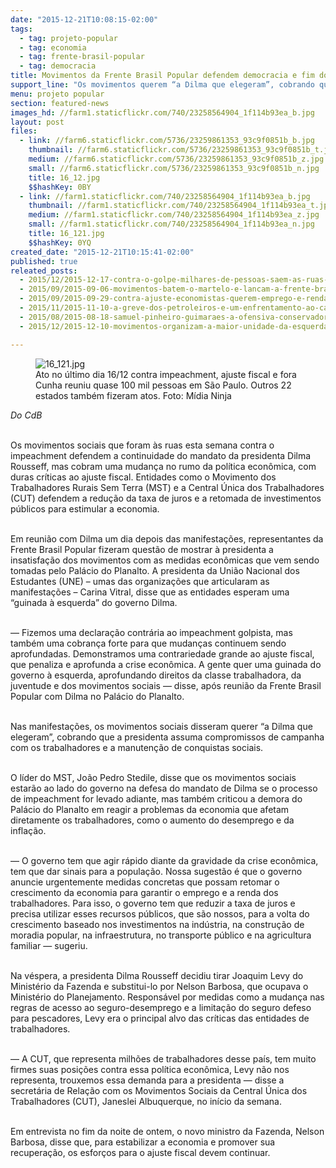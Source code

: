 ```yaml
---
date: "2015-12-21T10:08:15-02:00"
tags:
  - tag: projeto-popular
  - tag: economia
  - tag: frente-brasil-popular
  - tag: democracia
title: Movimentos da Frente Brasil Popular defendem democracia e fim do ajuste fiscal
support_line: "Os movimentos querem “a Dilma que elegeram”, cobrando que a presidenta assuma compromissos de campanha com os trabalhadores e a manutenção de conquistas sociais."
menu: projeto popular
section: featured-news
images_hd: //farm1.staticflickr.com/740/23258564904_1f114b93ea_b.jpg
layout: post
files:
  - link: //farm6.staticflickr.com/5736/23259861353_93c9f0851b_b.jpg
    thumbnail: //farm6.staticflickr.com/5736/23259861353_93c9f0851b_t.jpg
    medium: //farm6.staticflickr.com/5736/23259861353_93c9f0851b_z.jpg
    small: //farm6.staticflickr.com/5736/23259861353_93c9f0851b_n.jpg
    title: 16_12.jpg
    $$hashKey: 0BY
  - link: //farm1.staticflickr.com/740/23258564904_1f114b93ea_b.jpg
    thumbnail: //farm1.staticflickr.com/740/23258564904_1f114b93ea_t.jpg
    medium: //farm1.staticflickr.com/740/23258564904_1f114b93ea_z.jpg
    small: //farm1.staticflickr.com/740/23258564904_1f114b93ea_n.jpg
    title: 16_121.jpg
    $$hashKey: 0YQ
created_date: "2015-12-21T10:15:41-02:00"
published: true
releated_posts:
  - 2015/12/2015-12-17-contra-o-golpe-milhares-de-pessoas-saem-as-ruas-na-bahia.md
  - 2015/09/2015-09-06-movimentos-batem-o-martelo-e-lancam-a-frente-brasil-popular.md
  - 2015/09/2015-09-29-contra-ajuste-economistas-querem-emprego-e-renda-no-centro-da-politica-economica.md
  - 2015/11/2015-11-10-a-greve-dos-petroleiros-e-um-enfrentamento-ao-capital-internacional.md
  - 2015/08/2015-08-18-samuel-pinheiro-guimaraes-a-ofensiva-conservadora-e-as-crises.md
  - 2015/12/2015-12-10-movimentos-organizam-a-maior-unidade-da-esquerda-desde-collor.md

---
```

<figure class="image"><img alt="16_121.jpg" src="//farm1.staticflickr.com/740/23258564904_1f114b93ea_b.jpg" />
<figcaption>Ato no &uacute;ltimo dia 16/12 contra impeachment, ajuste fiscal e fora Cunha reuniu quase 100 mil pessoas em S&atilde;o Paulo. Outros 22 estados tamb&eacute;m fizeram atos. Foto: M&iacute;dia Ninja&nbsp;</figcaption>
</figure>

<p><em>Do&nbsp;CdB</em></p>

<p><br />
Os movimentos sociais que foram &agrave;s ruas esta semana contra o impeachment defendem a continuidade do mandato da presidenta Dilma Rousseff, mas cobram uma mudan&ccedil;a no rumo da pol&iacute;tica econ&ocirc;mica, com duras cr&iacute;ticas ao ajuste fiscal. Entidades como o Movimento dos Trabalhadores Rurais Sem Terra (MST) e a Central &Uacute;nica dos Trabalhadores (CUT) defendem a redu&ccedil;&atilde;o da taxa de juros e a retomada de investimentos p&uacute;blicos para estimular a economia.</p>

<p><br />
Em reuni&atilde;o com Dilma um dia depois das manifesta&ccedil;&otilde;es, representantes da Frente Brasil Popular fizeram quest&atilde;o de mostrar &agrave; presidenta a insatisfa&ccedil;&atilde;o dos movimentos com as medidas econ&ocirc;micas que vem sendo tomadas pelo Pal&aacute;cio do Planalto. A presidenta da Uni&atilde;o Nacional dos Estudantes (UNE) &ndash; umas das organiza&ccedil;&otilde;es que articularam as manifesta&ccedil;&otilde;es &ndash; Carina Vitral, disse que as entidades esperam uma &ldquo;guinada &agrave; esquerda&rdquo; do governo Dilma.</p>

<p><br />
&mdash; Fizemos uma declara&ccedil;&atilde;o contr&aacute;ria ao impeachment golpista, mas tamb&eacute;m uma cobran&ccedil;a forte para que mudan&ccedil;as continuem sendo aprofundadas. Demonstramos uma contrariedade grande ao ajuste fiscal, que penaliza e aprofunda a crise econ&ocirc;mica. A gente quer uma guinada do governo &agrave; esquerda, aprofundando direitos da classe trabalhadora, da juventude e dos movimentos sociais &mdash; disse, ap&oacute;s reuni&atilde;o da Frente Brasil Popular com Dilma no Pal&aacute;cio do Planalto.</p>

<p><br />
Nas manifesta&ccedil;&otilde;es, os movimentos sociais disseram querer &ldquo;a Dilma que elegeram&rdquo;, cobrando que a presidenta assuma compromissos de campanha com os trabalhadores e a manuten&ccedil;&atilde;o de conquistas sociais.</p>

<p><br />
O l&iacute;der do MST, Jo&atilde;o Pedro Stedile, disse que os movimentos sociais estar&atilde;o ao lado do governo na defesa do mandato de Dilma se o processo de impeachment for levado adiante, mas tamb&eacute;m criticou a demora do Pal&aacute;cio do Planalto em reagir a problemas da economia que afetam diretamente os trabalhadores, como o aumento do desemprego e da infla&ccedil;&atilde;o.</p>

<p><br />
&mdash; O governo tem que agir r&aacute;pido diante da gravidade da crise econ&ocirc;mica, tem que dar sinais para a popula&ccedil;&atilde;o. Nossa sugest&atilde;o &eacute; que o governo anuncie urgentemente medidas concretas que possam retomar o crescimento da economia para garantir o emprego e a renda dos trabalhadores. Para isso, o governo tem que reduzir a taxa de juros e precisa utilizar esses recursos p&uacute;blicos, que s&atilde;o nossos, para a volta do crescimento baseado nos investimentos na ind&uacute;stria, na constru&ccedil;&atilde;o de moradia popular, na infraestrutura, no transporte p&uacute;blico e na agricultura familiar &mdash; sugeriu.</p>

<p><br />
Na v&eacute;spera, a presidenta Dilma Rousseff decidiu tirar Joaquim Levy do Minist&eacute;rio da Fazenda e substitui-lo por Nelson Barbosa, que ocupava o Minist&eacute;rio do Planejamento. Respons&aacute;vel por medidas como a mudan&ccedil;a nas regras de acesso ao seguro-desemprego e a limita&ccedil;&atilde;o do seguro defeso para pescadores, Levy era o principal alvo das cr&iacute;ticas das entidades de trabalhadores.</p>

<p><br />
&mdash; A CUT, que representa milh&otilde;es de trabalhadores desse pa&iacute;s, tem muito firmes suas posi&ccedil;&otilde;es contra essa pol&iacute;tica econ&ocirc;mica, Levy n&atilde;o nos representa, trouxemos essa demanda para a presidenta &mdash; disse a secret&aacute;ria de Rela&ccedil;&atilde;o com os Movimentos Sociais da Central &Uacute;nica dos Trabalhadores (CUT), Janeslei Albuquerque, no in&iacute;cio da semana.</p>

<p><br />
Em entrevista no fim da noite de ontem, o novo ministro da Fazenda, Nelson Barbosa, disse que, para estabilizar a economia e promover sua recupera&ccedil;&atilde;o, os esfor&ccedil;os para o ajuste fiscal devem continuar.</p>
